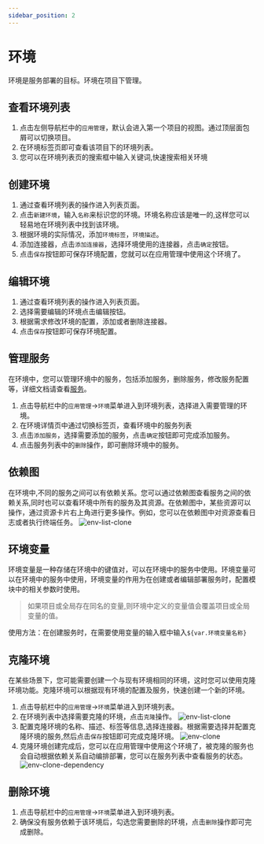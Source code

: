 ```yaml
---
sidebar_position: 2
---
```


# 环境

环境是服务部署的目标。环境在项目下管理。

## 查看环境列表

1. 点击左侧导航栏中的`应用管理`，默认会进入第一个项目的视图。通过顶层面包屑可以切换项目。
2. 在环境标签页即可查看该项目下的环境列表。
3. 您可以在环境列表页的搜索框中输入关键词,快速搜索相关环境

## 创建环境

1. 通过查看环境列表的操作进入列表页面。
2. 点击`新建环境`，输入`名称`来标识您的环境。环境名称应该是唯一的,这样您可以轻易地在环境列表中找到该环境。
3. 根据环境的实际情况，添加`环境标签`，`环境描述`。
4. 添加连接器，点击`添加连接器`，选择环境使用的连接器，点击`确定`按钮。
5. 点击`保存`按钮即可保存环境配置，您就可以在应用管理中使用这个环境了。

## 编辑环境

1. 通过查看环境列表的操作进入列表页面。
2. 选择需要编辑的环境点击编辑按钮。
3. 根据需求修改环境的配置，添加或者删除连接器。
4. 点击`保存`按钮即可保存环境配置。

## 管理服务

在环境中，您可以管理环境中的服务，包括添加服务，删除服务，修改服务配置等，详细文档请查看[服务](/application/service)。
1. 点击导航栏中的`应用管理`->`环境`菜单进入到环境列表，选择进入需要管理的环境。
2. 在环境详情页中通过切换标签页，查看环境中的服务列表
3. 点击`添加服务`，选择需要添加的服务，点击`确定`按钮即可完成添加服务。
5. 点击服务列表中的`删除`操作，即可删除环境中的服务。

## 依赖图

在环境中,不同的服务之间可以有依赖关系。您可以通过依赖图查看服务之间的依赖关系,同时也可以查看环境中所有的服务及其资源。在依赖图中，某些资源可以操作，通过资源卡片右上角进行更多操作。例如，您可以在依赖图中对资源查看日志或者执行终端任务。
![env-list-clone](/img/env/env-graph.jpg)

## 环境变量

环境变量是一种存储在环境中的键值对，可以在环境中的服务中使用。环境变量可以在环境中的服务中使用，环境变量的作用为在创建或者编辑部署服务时，配置模块中的相关参数时使用。
>如果项目或全局存在同名的变量,则环境中定义的变量值会覆盖项目或全局变量的值。

使用方法：在创建服务时，在需要使用变量的输入框中输入`${var.环境变量名称}`


## 克隆环境

在某些场景下，您可能需要创建一个与现有环境相同的环境，这时您可以使用克隆环境功能。克隆环境可以根据现有环境的配置及服务，快速创建一个新的环境。
1. 点击导航栏中的`应用管理`->`环境`菜单进入到环境列表。
2. 在环境列表中选择需要克隆的环境，点击`克隆`操作。
![env-list-clone](/img/env/env-list-clone.jpg)
3. 配置克隆环境的名称、描述、标签等信息,选择连接器。根据需要选择并配置克隆环境的服务,然后点击`保存`按钮即可完成克隆环境。
![env-clone](/img/env/env-clone.jpg)
4. 克隆环境创建完成后，您可以在应用管理中使用这个环境了，被克隆的服务也会自动根据依赖关系自动编排部署，您可以在服务列表中查看服务的状态。
![env-clone-dependency](/img/env/env-clone-dependency.jpg)

## 删除环境

1. 点击导航栏中的`应用管理`->`环境`菜单进入到环境列表。
2. 确保没有服务依赖于该环境后，勾选您需要删除的环境，点击`删除`操作即可完成删除。
